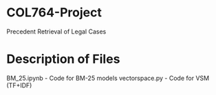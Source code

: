 # COL764-Project
Precedent Retrieval of Legal Cases

# Description of Files
BM_25.ipynb - Code for BM-25 models
vectorspace.py - Code for VSM (TF+IDF)
